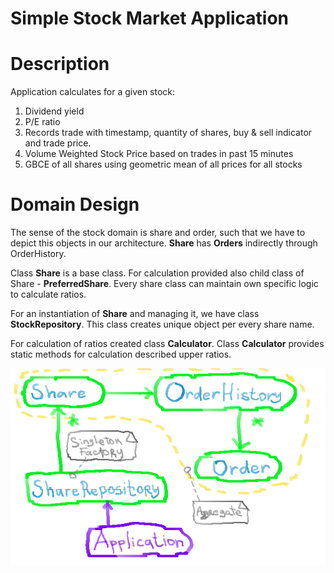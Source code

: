 # Simple Stock Market Application

Description
============

Application calculates for a given stock:

1. Dividend yield
2. P/E ratio
3. Records trade with timestamp, quantity of shares, buy & sell indicator and trade price.
4. Volume Weighted Stock Price based on trades in past 15 minutes
5. GBCE of all shares using geometric mean of all prices for all stocks


Domain Design
==============

The sense of the stock domain is share and order, such that we have to depict this
objects in our architecture. **Share** has **Orders** indirectly through OrderHistory.

Class **Share** is a base class. For calculation provided also child class of Share -
**PreferredShare**. Every share class can maintain own specific logic to calculate
ratios.

For an instantiation of **Share** and managing it, we have class **StockRepository**. This 
class creates unique object per every share name.

For calculation of ratios created class **Calculator**. Class **Calculator** provides
static methods for calculation described upper ratios.

![Domain schema](docs/img/domain-schema.png)